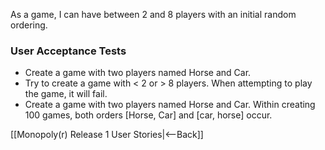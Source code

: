 As a game, I can have between 2 and 8 players with an initial random ordering.

### User Acceptance Tests
* Create a game with two players named Horse and Car.
* Try to create a game with < 2 or > 8 players. When attempting to play the game, it will fail.
* Create a game with two players named Horse and Car. Within creating 100 games, both orders [Horse, Car] and [car, horse] occur.

[[Monopoly(r) Release 1 User Stories|<--Back]]